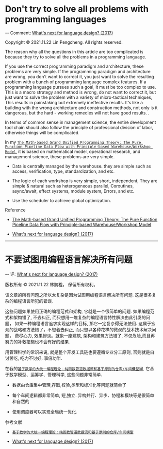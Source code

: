 
# Don't try to solve all problems with programming languages

-- Comment: [What's next for language design? (2017)](https://graydon2.dreamwidth.org/253769.html#cutid1)

Copyright © 2021.11.22 Lin Pengcheng. All rights reserved.

The reason why all the questions in this article are too complicated is because they try to solve all the problems in a programming language.

If you use the correct programming paradigm and architecture, these problems are very simple. 
If the programming paradigm and architecture are wrong, you don't want to correct it, 
you just want to solve the resulting problem with a bunch of programming language complex features.
If a programming language pursues such a goal, it must be too complex to use.
This is a macro strategy and method is wrong, do not want to correct it,
but just want to solve the problem with a variety of micro-tactical techniques,
This results in painstaking but extremely ineffective results.
It's like a building with the wrong architecture and construction methods, 
not only is it dangerous, but the hard - working remedies will not have good results. .

In terms of common sense in management science, the entire development tool chain 
should also follow the principle of professional division of labor, otherwise things will be complicated.

In my [`The Math-based Grand Unified Programming Theory: The Pure Function Pipeline Data Flow with Principle-based Warehouse/Workshop Model`](https://github.com/linpengcheng/PurefunctionPipelineDataflow), 
it is based on mathematical model, operational research, and management science, 
these problems are very simple.

- Data is centrally managed by the warehouse. they are simple such as access, verification, type, standardization, and etc.

- The logic of each workshop is very simple, short, independent, 
  They are simple & natural such as heterogeneous parallel, Coroutines, async/await, effect systems, module system, Errors, and etc.

- Use the scheduler to achieve global optimization.

Reference

- [The Math-based Grand Unified Programming Theory: The Pure Function Pipeline Data Flow with Principle-based Warehouse/Workshop Model](https://github.com/linpengcheng/PurefunctionPipelineDataflow)

- [What's next for language design? (2017)](https://graydon2.dreamwidth.org/253769.html#cutid1)

----

# 不要试图用编程语言解决所有问题

-- 评: [What's next for language design? (2017)](https://graydon2.dreamwidth.org/253769.html#cutid1)

版权所有 © 2021.11.22 林鹏程， 保留所有权利。

该文章的所有问题之所以太复杂是因为试图用编程语言解决所有问题.
这是很多复杂的编程语言所犯的错误.

这些问题如果使用正确的编程范式和架构, 它就是一个很简单的问题. 
如果编程范式和架构错了, 不去纠正, 而只想用一堆复杂的编程语言特性解决由此引发的问题，
如果一种编程语言追求实现这样的目标, 那它一定复杂得无法使用.
这属于宏观的战略和方法错了，不想着去纠正, 而只想以各种花样的微观的战术技术解决问题，
费尽心力, 效果惨淡。就象一座建筑, 架构和建筑方法错了, 不仅危险,而且再努力的补救措施也不会有好的结果. 

用管理科学的常识来说, 就是整个开发工具链也要遵循专业分工原则, 否则就是自讨苦吃, 吃力不讨好, 事倍功半.

在我的[`基于数学的大统一编程理论：纯函数管道数据流和基于原则的仓库/车间模型`](https://github.com/linpengcheng/PurefunctionPipelineDataflow)里, 
它基于数学模型、运筹学、管理科学, 这些问题非常简单.

- 数据由仓库集中管理,存取,校验,类型和标准化等问题就简单了

- 每个车间逻辑都非常简单, 短,独立. 异构并行、异步、协程和模块等是很简单和自然的

- 使用调度器可以实现全局统一优化.

参考文献

- [`基于数学的大统一编程理论：纯函数管道数据流和基于原则的仓库/车间模型`](https://github.com/linpengcheng/PurefunctionPipelineDataflow)

- [What's next for language design? (2017)](https://graydon2.dreamwidth.org/253769.html#cutid1)

